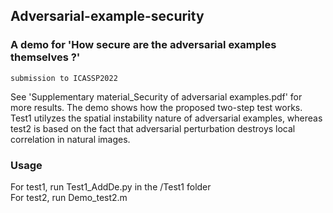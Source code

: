 ## Adversarial-example-security
### A demo for 'How secure are the adversarial examples themselves ?' 
    submission to ICASSP2022
    
See 'Supplementary material_Security of adversarial examples.pdf' for more results. The demo shows how the proposed two-step test works. Test1 utilyzes the spatial instability nature of adversarial examples, whereas test2 is based on the fact that adversarial perturbation destroys local correlation in natural images.

### Usage
For test1, run Test1_AddDe.py in the /Test1 folder  
For test2, run Demo_test2.m 



    
